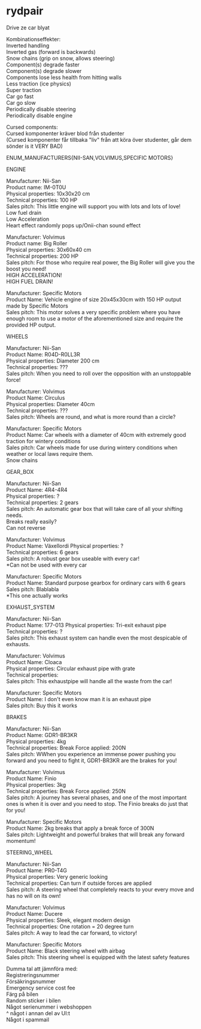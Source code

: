 # rydpair
Drive ze car blyat

Kombinationseffekter:  
Inverted handling  
Inverted gas (forward is backwards)  
Snow chains (grip on snow, allows steering)  
Component(s) degrade faster  
Component(s) degrade slower  
Components lose less health from hitting walls  
Less traction  (ice physics)  
Super traction  
Car go fast  
Car go slow  
Periodically disable steering  
Periodically disable engine  


Cursed components:  
Cursed komponenter kräver blod från studenter  
(Cursed komponenter får tillbaka "liv" från att köra över studenter, går dem sönder is it VERY BAD)

ENUM_MANUFACTURERS{NII-SAN,VOLVIMUS,SPECIFIC MOTORS}

ENGINE  

Manufacturer: Nii-San  
Product name: IM-0T0U  
Physical properties: 10x30x20 cm  
Technical properties: 100 HP  
Sales pitch: This little engine will support you with lots and lots of love!  
Low fuel drain  
Low Acceleration  
Heart effect randomly pops up/Onii-chan sound effect  

Manufacturer: Volvimus  
Product name: Big Roller  
Physical properties: 30x60x40 cm  
Technical properties: 200 HP  
Sales pitch: For those who require real power, the Big Roller will give you the boost you need!  
HIGH ACCELERATION!  
HIGH FUEL DRAIN!  

Manufacturer: Specific Motors  
Product Name: Vehicle engine of size 20x45x30cm with 150 HP output made by Specific Motors  
Sales pitch: This motor solves a very specific problem where you have enough room to use a motor of the aforementioned size and require the provided HP output.

WHEELS  

Manufacturer: Nii-San  
Product Name: R04D-R0LL3R  
Physical properties: Diameter 200 cm  
Technical properties: ???  
Sales pitch: When you need to roll over the opposition with an unstoppable force!

Manufacturer: Volvimus  
Product Name:  Circulus  
Physical properties: Diameter 40cm  
Technical properties: ???  
Sales pitch: Wheels are round, and what is more round than a circle?  

Manufacturer: Specific Motors  
Product Name: Car wheels with a diameter of 40cm with extremely good traction for wintery conditions  
Sales pitch: Car wheels made for use during wintery conditions when weather or local laws require them.  
Snow chains  

GEAR_BOX

Manufacturer: Nii-San  
Product Name: 4R4-4R4  
Physical properties: ?  
Technical properties: 2 gears  
Sales pitch: An automatic gear box that will take care of all your shifting needs.  
Breaks really easily?  
Can not reverse  

Manufacturer: Volvimus  
Product Name: Växellordi
Physical properties: ?  
Technical properties: 6 gears  
Sales pitch: A robust gear box useable with every car!  
*Can not be used with every car  

Manufacturer: Specific Motors  
Product Name: Standard purpose gearbox for ordinary cars with 6 gears  
Sales pitch: Blablabla  
*This one actually works

EXHAUST_SYSTEM  

Manufacturer: Nii-San  
Product Name: 177-013 
Physical properties: Tri-exit exhaust pipe  
Technical properties: ?  
Sales pitch: This exhaust system can handle even the most despicable of exhausts.

Manufacturer: Volvimus  
Product Name: Cloaca  
Physical properties: Circular exhaust pipe with grate  
Technical properties:  
Sales pitch: This exhaustpipe will handle all the waste from the car!  

Manufacturer: Specific Motors  
Product Name: I don't even know man it is an exhaust pipe  
Sales pitch: Buy this it works    

BRAKES  

Manufacturer: Nii-San  
Product Name: GDR1-BR3KR  
Physical properties: 4kg  
Technical properties: Break Force applied: 200N  
Sales pitch: WWhen you experience an immense power pushing you forward and you need to fight it, GDR1-BR3KR are the brakes for you!

Manufacturer: Volvimus  
Product Name: Finio  
Physical properties: 3kg  
Technical properties:  Break Force applied: 250N  
Sales pitch: A journey has several phases, and one of the most important ones is when it is over and you need to stop. The Finio breaks do just that for you!  

Manufacturer: Specific Motors  
Product Name: 2kg breaks that apply a break force of 300N  
Sales pitch: Lightweight and powerful brakes that will break any forward momentum!  

STEERING_WHEEL  

Manufacturer: Nii-San  
Product Name: PR0-T4G  
Physical properties: Very generic looking  
Technical properties: Can turn if outside forces are applied  
Sales pitch: A steering wheel that completely reacts to your every move and has no will on its own!  

Manufacturer: Volvimus  
Product Name: Ducere  
Physical properties: Sleek, elegant modern design  
Technical properties: One rotation = 20 degree turn  
Sales pitch: A way to lead the car forward, to victory!  

Manufacturer: Specific Motors  
Product Name: Black steering wheel with airbag  
Sales pitch: This steering wheel is equipped with the latest safety features    

Dumma tal att jämnföra med:  
Registreringsnummer  
Försäkringsnummer  
Emergency service cost fee  
Färg på bilen  
Random sticker i bilen  
Något serienummer i webshoppen  
^ något i annan del av UI:t  
Något i spammail  

